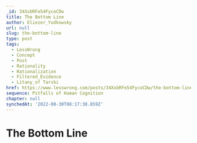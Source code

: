 ```yaml
---
_id: 34XxbRFe54FycoCDw
title: The Bottom Line
author: Eliezer_Yudkowsky
url: null
slug: the-bottom-line
type: post
tags:
  - LessWrong
  - Concept
  - Post
  - Rationality
  - Rationalization
  - Filtered_Evidence
  - Litany_of Tarski
href: https://www.lesswrong.com/posts/34XxbRFe54FycoCDw/the-bottom-line
sequence: Pitfalls of Human Cognition
chapter: null
synchedAt: '2022-08-30T08:17:38.859Z'
---
```


# The Bottom Line
